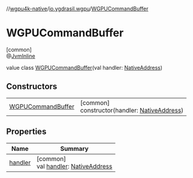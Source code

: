 //[wgpu4k-native](../../../index.md)/[io.ygdrasil.wgpu](../index.md)/[WGPUCommandBuffer](index.md)

# WGPUCommandBuffer

[common]\
@[JvmInline](https://kotlinlang.org/api/core/kotlin-stdlib/kotlin.jvm/-jvm-inline/index.html)

value class [WGPUCommandBuffer](index.md)(val handler: [NativeAddress](../../ffi/-native-address/index.md))

## Constructors

| | |
|---|---|
| [WGPUCommandBuffer](-w-g-p-u-command-buffer.md) | [common]<br>constructor(handler: [NativeAddress](../../ffi/-native-address/index.md)) |

## Properties

| Name | Summary |
|---|---|
| [handler](handler.md) | [common]<br>val [handler](handler.md): [NativeAddress](../../ffi/-native-address/index.md) |